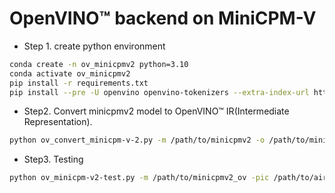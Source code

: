 # OpenVINO™ backend on MiniCPM-V
* Step 1. create python environment

``` sh
conda create -n ov_minicpmv2 python=3.10
conda activate ov_minicpmv2
pip install -r requirements.txt
pip install --pre -U openvino openvino-tokenizers --extra-index-url https://storage.openvinotoolkit.org/simple/wheels/nightly
```

* Step2. Convert minicpmv2 model to OpenVINO™ IR(Intermediate Representation).
``` sh
python ov_convert_minicpm-v-2.py -m /path/to/minicpmv2 -o /path/to/minicpmv2_ov
```

* Step3. Testing
``` sh
python ov_minicpm-v2-test.py -m /path/to/minicpmv2_ov -pic /path/to/airplane.jpeg -p "Describe the content of the image"
```

